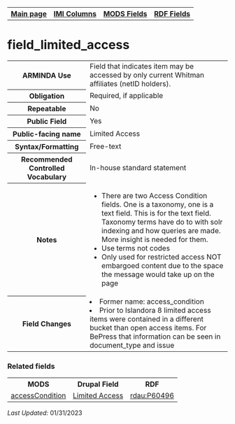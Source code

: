 <!DOCTYPE html>
<html>

<body>
<table style="width:100%">
  <tr>
    <th><a href="index.md">Main page</a></th>
	<th><a href="IMI.md">IMI Columns</a></th>
    <th><a href="MODS.md">MODS Fields</a></th>
    <th><a href="RDF.md">RDF Fields</a></th>
  </tr>
</table>

<h1>field_limited_access</h1>
<table>
<tr>
	<th>ARMINDA Use</th>
	<td>Field that indicates item may be accessed by only current Whitman affiliates (netID holders). </td>
</tr>
<tr>
	<th>Obligation</th>
	<td>Required, if applicable</td>
</tr>
<tr>
	<th>Repeatable</th>
	<td>No</td>
</tr>
<tr>
	<th>Public Field</th>
	<td>Yes</td>
</tr>
<tr>
	<th>Public-facing name</th>
	<td>Limited Access</td>
</tr>
<tr>
	<th>Syntax/Formatting</th>
	<td>Free-text</td>
</tr>
<tr>
	<th>Recommended Controlled Vocabulary</th>
	<td>In-house standard statement</td>
</tr>
<tr>
	<th>Notes</th>
	<td>
		<ul>
			<li>There are two Access Condition fields. One is a taxonomy, one is a text field. This is for the text field. Taxonomy terms have do to with solr indexing and how queries are made. More insight is needed for them. </li>
			<li>Use terms not codes</li>
			<li>Only used for restricted access NOT embargoed content due to the space the message would take up on the page</li>
		</ul>
	</td>
</tr>
<tr>
	<th>Field Changes</th>
	<td>
		<li>Former name: access_condition</li>
		<li>Prior to Islandora 8 limited access items were contained in a different bucket than open access items. For BePress that information can be seen in document_type and issue</li>
	</td>
</tr>
</table>
<h3>Related fields</h3>
<table>
	<tr>
		<th>MODS</th>
		<th>Drupal Field</th>
		<th>RDF</th>
	</tr>
	<tr>
		<td><a href="mods.access_condition.md">accessCondition</a> </td>
		<td><a href="DrupalFields.md#limited-access">Limited Access</a> </td>
		<td><a href="rdf.rdau.p60496.md">rdau:P60496</a></td>
	</tr>
</table>
<p><i>Last Updated: </i>01/31/2023</p>
</body>
</html>
